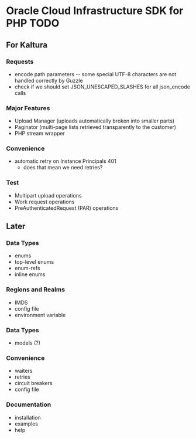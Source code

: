 # Oracle Cloud Infrastructure SDK for PHP TODO

## For Kaltura

### Requests
- encode path parameters -- some special UTF-8 characters are not handled correctly by Guzzle
- check if we should set JSON_UNESCAPED_SLASHES for all json_encode calls

### Major Features
- Upload Manager (uploads automatically broken into smaller parts)
- Paginator (multi-page lists retrieved transparently to the customer)
- PHP stream wrapper

### Convenience
- automatic retry on Instance Principals 401
	- does that mean we need retries?

### Test
- Multipart upload operations
- Work request operations
- PreAuthenticatedRequest (PAR) operations

## Later

### Data Types
- enums
- top-level enums
- enum-refs
- inline enums

### Regions and Realms
- IMDS
- config file
- environment variable

### Data Types
- models (?)

### Convenience
- waiters
- retries
- circuit breakers
- config file

### Documentation
- installation
- examples
- help
